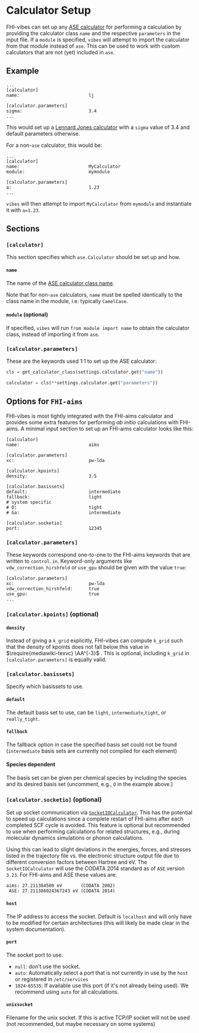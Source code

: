 # Calculator Setup

FHI-vibes can set up any [ASE calculator](https://wiki.fysik.dtu.dk/ase/ase/calculators/calculators.html#module-ase.calculators) for performing a calculation by providing the  calculator class `name` and the respective `parameters` in the input file. If a `module` is specified, `vibes` will attempt to import the calculator from that module instead of `ase`. This can be used to work with custom calculators that are not (yet) included in `ase`.


## Example

```
...
[calculator]
name:                          lj

[calculator.parameters]
sigma:                         3.4
...
```

This would set up a [Lennard Jones calculator](https://wiki.fysik.dtu.dk/ase/ase/calculators/others.html#lennard-jones) with a `sigma` value of 3.4 and default parameters otherwise.

For a non-`ase` calculator, this would be:

```
...
[calculator]
name:                          MyCalculator
module:                        mymodule

[calculator.parameters]
a:                             1.23
...
```

`vibes` will then attempt to import `MyCalculator` from `mymodule` and instantiate it with `a=1.23`.

## Sections

### `[calculator]`

This section specifies which `ase.Calculator` should be set up and how.

#### `name`

The name of the [ASE calculator class name](https://wiki.fysik.dtu.dk/ase/ase/calculators/calculators.html#supported-calculators).

Note that for non-`ase` calculators, `name` must be spelled identically to the class name in the module, i.e. typically `CamelCase`.

#### `module` (optional)

If specified, `vibes` will run `from module import name` to obtain the calculator class, instead of importing it from `ase`.

### `[calculator.parameters]`

These are the keywords used 1:1 to set up the ASE calculator:

```python
cls = get_calculator_class(settings.calculator.get("name"))

calculator = cls(**settings.calculator.get("parameters"))
```

## Options for `FHI-aims`

FHI-vibes is most tightly integrated with the FHI-aims calculator and provides some extra features for performing _ab initio_ calculations with FHI-aims. A minimal input section to set up an FHI-aims calculator looks like this:

```
[calculator]
name:                          aims

[calculator.parameters]
xc:                            pw-lda

[calculator.kpoints]
density:                       3.5

[calculator.basissets]
default:                       intermediate
fallback:                      light
# system specific
# O:                           tight
# Ga:                          intermediate

[calculator.socketio]
port:                          12345
```

### `[calculator.parameters]`

These keywords correspond one-to-one to the FHI-aims keywords that  are written to `control.in`. Keyword-only arguments like `vdw_correction_hirshfeld` or `use_gpu` should be given with the value `true`:

```
[calculator.parameters]
xc:                            pw-lda
vdw_correction_hirshfeld:      true
use_gpu:                       true
...
```



### `[calculator.kpoints]` (optional)

#### `density`

Instead of giving a `k_grid` explicitly, FHI-vibes can compute `k_grid` such that the density of kpoints does not fall below this value in $\require{mediawiki-texvc} \AA^{-3}$ . This is optional, including `k_grid` in `[calculator.parameters]` is equally valid.

### `[calculator.basissets]`

Specify which basissets to use.

#### `default`

The default basis set to use, can be `light`, `intermediate`,`tight`, or `really_tight`.

#### `fallback`

The fallback option in case the specified basis set could not be found (`intermediate` basis sets are currently not compiled for each element)

#### Species dependent

The basis set can be given per chemical species by including the species and its desired basis set (uncomment, e.g., `O` in the example above.)

### `[calculator.socketio]` (optional)

Set up socket communication via [`SocketIOCalculator`](https://wiki.fysik.dtu.dk/ase/ase/calculators/socketio/socketio.html?highlight=socketio#ase.calculators.socketio.SocketIOCalculator). This has the potential to speed up calculations since a complete restart of FHI-aims after each completed SCF cycle is avoided. This feature is optional but recommended to use when performing calculations for related structures, e.g., during molecular dynamics simulations or phonon calculations.

Using this can lead to slight deviations in the energies, forces, and stresses listed in the trajectory file vs. the electronic structure output file due to different conversion factors between Hartree and eV.
The `SocketIOCalculator` will use the CODATA 2014 standard as of  `ASE` version `3.23`.
For FHI-aims and ASE these values are:
```
aims: 27.211384500 eV       (CODATA 2002)
 ASE: 27.211386024367243 eV (CODATA 2014)
```
#### `host`

The IP address to access the socket. Default is `localhost` and will only have to be modified for certain architectures (this will likely be made clear in the system documentation).

#### `port`

The socket port to use.

- `null`: don't use the socket.
- `auto`: Automatically select a port that is not currently in use by the `host` or registered in `/etc/services`
- `1024`-`65535`: If available use this port (if it's not already being used). We recommend using `auto` for all calculations.

#### `unixsocket`

Filename for the unix socket. If this is active TCP/IP socket will not be used (not recommended, but maybe necessary on some systems)
